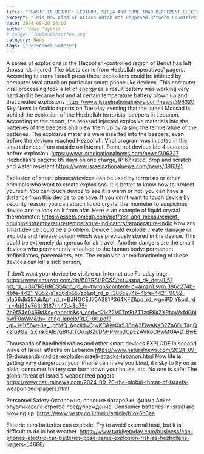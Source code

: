 ```yaml
---
title: "BLASTS IN BEIRUT: LEBANON, SIRIA AND SOME IRAQ DIFFERENT ELECTRONIC SMART DEVICES EXPLODE, 5000 INJURED, MORE THAN 50 DEAD"
excerpt: "This New Kind of Attach Which Was Happened Between Countries at War. But the Same Kind of Attack Could Be Used by Terrorist or Anybody to Reach Various People in Different Countries" 
date: 2024-09-20 14:00
author: News Psychic
# image: "/uploads/coffee.svg"
category: News
tags: ["Personnel Safety"]
---
```


A series of explosions in the Hezbollah-controlled region of Beirut has left thousands injured. The blasts came from Hezbollah operatives' pagers. According to some Israeli press these explosions could be initiated by computer viral attack on particular smart phone like devices. This computer viral processing took a lot of energy as a result battery was working very hard and it became hot and at certain temperature battery blown up and that created explosions
https://www.israelnationalnews.com/news/396320
Sky News in Arabic reports on Tuesday evening that the Israeli Mossad is behind the explosion of the Hezbollah terrorists' beepers in Lebanon. According to the report, the Mossad injected explosive materials into the batteries of the beepers and blew them up by raising the temperature of the batteries.
The explosive materials were inserted into the beepers, even before the devices reached Hezbollah. Viral program was initiated in the smart devices from outside on Internet. Some hot devices bib 4 seconds before explosion. 
https://www.israelnationalnews.com/news/396327
Hezbollah's pagers: 85 days on one charge, IP 67 rated, drop and scratch and water resistant
https://www.israelnationalnews.com/news/396325

Explosion of smart phones/devices can be used by terrorists or other criminals who want to create explosions. It is better to know how to protect yourself. You can touch device to see it is warm or hot, you can have a distance from this device to be save. If you don’t want to touch device by security reason, you can attach liquid crystal thermometer to suspicious device and to look on it from afar. Here is an example of liquid crystal thermometer:
https://assets.omega.com/pdf/test-and-measurement-equipment/temperature/temperature-indicators/temperature-indic Now any smart device could be a problem. Device could explode create damage or explode and release poison which was previously stored in the device. This could be extremely dangerous for air travel.
Another dangers are the smart devices who permanently attached to the human body: permanent defibrillators, pacemakers, etc. The explosion or malfunctioning of these devices can kill a sick person,

If don’t want your device be visible on Internet use Faraday bag:
https://www.amazon.com/dp/B07RSHRCSS/ref=sspa_dk_detail_5?pd_rd_i=B07RSHRCSS&pd_rd_w=tw1qn&content-id=amzn1.sym.386c274b-4bfe-4421-9052-a1a56db557ab&pf_rd_p=386c274b-4bfe-4421-9052-a1a56db557ab&pf_rd_r=BJNGCEJ75A381P364XFZ&pd_rd_wg=iPDiY&pd_rd_r=4d63e763-3167-447d-8c75-2c9f54e0469d&s=generic&sp_csd=d2lkZ2V0TmFtZT1zcF9kZXRhaWxfdGhlbWF0aWM&th=1ating-labels/RLC-80.pdf?_gl=1*1t56we8*_up*MQ..&gclid=CjwKCAjw0aS3BhA3EiwAKaD2Za6GLTagQxzfq9GaT2XmkEAlE7qBttJtTOdxjBZcDM-PMmdOpEZAVRoCPwMQAvD_BwE

Thousands of handheld radios  and other smart devices EXPLODE in second wave of Israeli attacks on Lebanon
https://www.naturalnews.com/2024-09-19-thousands-radios-explode-israeli-attacks-lebanon.html
Now life is getting very dangerous: your iPhone can make you blind, it risky to fly on air plain, consumer battery can burn down your house, etc.  No one is safe: The global threat of Israel’s weaponized pagers
https://www.naturalnews.com/2024-09-20-the-global-threat-of-israels-weaponized-pagers.html

Personnel Safety Осторожно, опасные батарейки: фирма Anker опубликовала строгое предупреждение. Consumer batteries in Israel are blowing up. 
https://www.vesty.co.il/main/article/b1ok5b3aa

Electric cars batteries can explode. Try to avoid external heat, but it is difficult to do in hot weather.
https://www.turkiyetoday.com/business/can-phones-electric-car-batteries-pose-same-explosion-risk-as-hezbollahs-pagers-54666/
